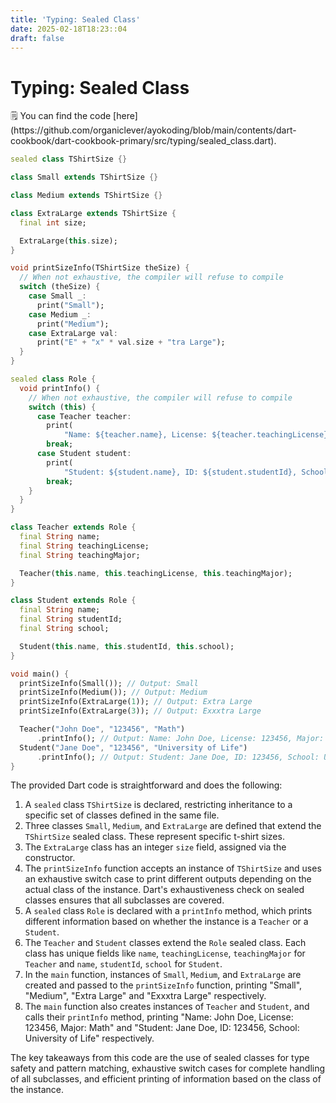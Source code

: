 ```yaml
---
title: 'Typing: Sealed Class'
date: 2025-02-18T18:23::04
draft: false
---
```


# Typing: Sealed Class

<aside>
🗒️ You can find the code [here](https://github.com/organiclever/ayokoding/blob/main/contents/dart-cookbook/dart-cookbook-primary/src/typing/sealed_class.dart).

</aside>

```dart
sealed class TShirtSize {}

class Small extends TShirtSize {}

class Medium extends TShirtSize {}

class ExtraLarge extends TShirtSize {
  final int size;

  ExtraLarge(this.size);
}

void printSizeInfo(TShirtSize theSize) {
  // When not exhaustive, the compiler will refuse to compile
  switch (theSize) {
    case Small _:
      print("Small");
    case Medium _:
      print("Medium");
    case ExtraLarge val:
      print("E" + "x" * val.size + "tra Large");
  }
}

sealed class Role {
  void printInfo() {
    // When not exhaustive, the compiler will refuse to compile
    switch (this) {
      case Teacher teacher:
        print(
            "Name: ${teacher.name}, License: ${teacher.teachingLicense}, Major: ${teacher.teachingMajor}");
        break;
      case Student student:
        print(
            "Student: ${student.name}, ID: ${student.studentId}, School: ${student.school}");
        break;
    }
  }
}

class Teacher extends Role {
  final String name;
  final String teachingLicense;
  final String teachingMajor;

  Teacher(this.name, this.teachingLicense, this.teachingMajor);
}

class Student extends Role {
  final String name;
  final String studentId;
  final String school;

  Student(this.name, this.studentId, this.school);
}

void main() {
  printSizeInfo(Small()); // Output: Small
  printSizeInfo(Medium()); // Output: Medium
  printSizeInfo(ExtraLarge(1)); // Output: Extra Large
  printSizeInfo(ExtraLarge(3)); // Output: Exxxtra Large

  Teacher("John Doe", "123456", "Math")
      .printInfo(); // Output: Name: John Doe, License: 123456, Major: Math
  Student("Jane Doe", "123456", "University of Life")
      .printInfo(); // Output: Student: Jane Doe, ID: 123456, School: University of Life
}
```

The provided Dart code is straightforward and does the following:

1. A `sealed` class `TShirtSize` is declared, restricting inheritance to a specific set of classes defined in the same file.
2. Three classes `Small`, `Medium`, and `ExtraLarge` are defined that extend the `TShirtSize` sealed class. These represent specific t-shirt sizes.
3. The `ExtraLarge` class has an integer `size` field, assigned via the constructor.
4. The `printSizeInfo` function accepts an instance of `TShirtSize` and uses an exhaustive switch case to print different outputs depending on the actual class of the instance. Dart's exhaustiveness check on sealed classes ensures that all subclasses are covered.
5. A `sealed` class `Role` is declared with a `printInfo` method, which prints different information based on whether the instance is a `Teacher` or a `Student`.
6. The `Teacher` and `Student` classes extend the `Role` sealed class. Each class has unique fields like `name`, `teachingLicense`, `teachingMajor` for `Teacher` and `name`, `studentId`, `school` for `Student`.
7. In the `main` function, instances of `Small`, `Medium`, and `ExtraLarge` are created and passed to the `printSizeInfo` function, printing "Small", "Medium", "Extra Large" and "Exxxtra Large" respectively.
8. The `main` function also creates instances of `Teacher` and `Student`, and calls their `printInfo` method, printing "Name: John Doe, License: 123456, Major: Math" and "Student: Jane Doe, ID: 123456, School: University of Life" respectively.

The key takeaways from this code are the use of sealed classes for type safety and pattern matching, exhaustive switch cases for complete handling of all subclasses, and efficient printing of information based on the class of the instance.
